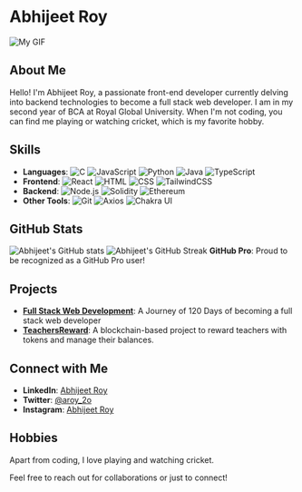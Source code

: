 # Abhijeet Roy

![My GIF](https://shorturl.at/LbE3i)

## About Me
Hello! I'm Abhijeet Roy, a passionate front-end developer currently delving into backend technologies to become a full stack web developer. I am in my second year of BCA at Royal Global University. When I'm not coding, you can find me playing or watching cricket, which is my favorite hobby.

## Skills
- **Languages**:
  ![C](https://img.shields.io/badge/C-00599C?style=for-the-badge&logo=c&logoColor=white)
  ![JavaScript](https://img.shields.io/badge/JavaScript-F7DF1E?style=for-the-badge&logo=javascript&logoColor=black)
  ![Python](https://img.shields.io/badge/Python-3776AB?style=for-the-badge&logo=python&logoColor=white)
  ![Java](https://img.shields.io/badge/Java-007396?style=for-the-badge&logo=java&logoColor=white)
  ![TypeScript](https://img.shields.io/badge/TypeScript-3178C6?style=for-the-badge&logo=typescript&logoColor=white)
- **Frontend**:
  ![React](https://img.shields.io/badge/React-20232A?style=for-the-badge&logo=react&logoColor=61DAFB)
  ![HTML](https://img.shields.io/badge/HTML5-E34F26?style=for-the-badge&logo=html5&logoColor=white)
  ![CSS](https://img.shields.io/badge/CSS3-1572B6?style=for-the-badge&logo=css3&logoColor=white)
  ![TailwindCSS](https://img.shields.io/badge/TailwindCSS-38B2AC?style=for-the-badge&logo=tailwind-css&logoColor=white)
- **Backend**:
  ![Node.js](https://img.shields.io/badge/Node.js-339933?style=for-the-badge&logo=nodedotjs&logoColor=white)
  ![Solidity](https://img.shields.io/badge/Solidity-363636?style=for-the-badge&logo=solidity&logoColor=white)
  ![Ethereum](https://img.shields.io/badge/Ethereum-3C3C3D?style=for-the-badge&logo=ethereum&logoColor=white)
- **Other Tools**:
  ![Git](https://img.shields.io/badge/Git-F05032?style=for-the-badge&logo=git&logoColor=white)
  ![Axios](https://img.shields.io/badge/Axios-5A29E4?style=for-the-badge&logo=axios&logoColor=white)
  ![Chakra UI](https://img.shields.io/badge/Chakra%20UI-319795?style=for-the-badge&logo=chakra-ui&logoColor=white)

## GitHub Stats
![Abhijeet's GitHub stats](https://github-readme-stats.vercel.app/api?username=abhijeetroyyy&show_icons=true&theme=radical)
![Abhijeet's GitHub Streak](https://github-readme-streak-stats.herokuapp.com/?user=abhijeetroyyy&theme=radical)
**GitHub Pro**: Proud to be recognized as a GitHub Pro user!

## Projects
- **[Full Stack Web Development](https://github.com/abhijeetroyyy/Full-Stack-Web-Development)**: A Journey of 120 Days of becoming a full stack web developer
- **[TeachersReward](https://github.com/abhijeetroyyy/TeachersReward)**: A blockchain-based project to reward teachers with tokens and manage their balances.

## Connect with Me
- **LinkedIn**: [Abhijeet Roy](https://www.linkedin.com/in/abhijeet-roy123/)
- **Twitter**: [@aroy_2o](https://x.com/aroy_2o)
- **Instagram**: [Abhijeet Roy](https://www.instagram.com/_abhijeet__roy/)

## Hobbies
Apart from coding, I love playing and watching cricket.

Feel free to reach out for collaborations or just to connect!
